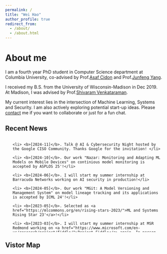 ```yaml
---
permalink: /
title: "Wei Hao"
author_profile: true
redirect_from: 
  - /about/
  - /about.html
---
```

# <i class="fa fa-cog fa-fw"></i> About me #
I am a fourth year PhD student in Computer Science department at Columbia University, co-advised by Prof.[Asaf Cidon](https://www.asafcidon.com/) and Prof.[Junfeng Yang](http://www.cs.columbia.edu/~junfeng/).

I received my B.S. from the University of Wisconsin-Madison in Dec 2019. At Madison, I was advised by Prof.[Shivaram Venkataraman](https://shivaram.org/).

My current interest lies in the intersection of Machine Learning, Systems and Security. I am also actively exploring potential start-up ideas. Please [contact](mailto:wei<dot>h<at>columbia<dot>edu) me if you want to collaborate or just for a fun chat.

## <i class="fa fa-fw fa-rss "></i> Recent News ##
<ul style="width: auto; height: 300px; overflow: auto">

    <li> <b>[2024-11]</b>. Talk @ AI & Cybersecurity Night hosted by the Google CISO Community. Thanks Google for the invitation! </li>

    <li> <b>[2024-10]</b>. Our work "Nazar: Monitoring and Adapting ML Models on Mobile Devices" on continious model monitoring is accepted by ASPLOS 25'!</li>

    <li> <b>[2024-06]</b>. I will start my summer internship at Barracuda Networks working on AI security in production!</li>
    
    <li> <b>[2024-05]</b>. Our work "MGit: A Model Versioning and Management System" on model lineage tracking and its applications is accepted by ICML 24'!</li>

    <li> <b>[2023-05]</b>. Selected as <a href="https://mlcommons.org/en/rising-stars-2023/">ML and Systems Rising Star 23'</a>!</li>

    <li> <b>[2023-03]</b>. I will start my summer internship at MSR Redmond working on <a href="https://www.microsoft.com/en-us/research/project/fiddle/">Project Fiddle</a> again. In person this time!</li>

    <li> <b>[2022-07]</b>. Win the MLSys student travel grant!</li>

    <li> <b>[2022-02]</b>. I will start my summer internship at MSR Redmond. My mentors are <a href="https://www.microsoft.com/en-us/research/people/dnarayanan/">Deepak Narayanan</a> and <a href="https://www.microsoft.com/en-us/research/people/amar/">Amar Phanishayee</a>!</li>

    <li> <b>[2022-01]</b>. Our work <a href="https://proceedings.mlsys.org/paper/2022/file/92cc227532d17e56e07902b254dfad10-Paper.pdf">"A Tale of Two Models: Constructing Evasive Attacks on Edge Models"</a> is accepted at MLSys 22' <b>(acceptance rate: 20.6%)</b>! This is my first first-author paper during the PhD!</li>

    <li> <b>[2020-11]</b>. <b>Clockwork</b> has received the <a href="https://sysartifacts.github.io/osdi2020/results.html">OSDI Distinguished Artifact Award</a>! I wish they can give us a <a href="https://www.usenix.org/conference/osdi20/presentation/gujarati">best video</a> award as well!</li>

    <li> <b>[2020-08]</b>. Our work at MPI on DNN serving <a href="https://www.usenix.org/conference/osdi20/presentation/gujarati">"Serving DNNs like Clockwork: Performance Predictability from the Bottom Up"</a> is accepted at OSDI 20'! </li>

    <li> <b>[2020-05]</b>. I will start my summer internship under Prof.<a href="https://people.mpi-sws.org/~jcmace/">Jonathan Mace</a> at MPI-SWS!</li>

    <li> <b>[2020-04]</b>. Paper accepted at <a href="http://2020.biomedicalimaging.org/">ISBI 2020</a> with oral presentation!</li>

    <li> <b>[2020-03]</b>. I decided to goto Columbia for PhD!</li>

    <li> <b>[2019-10]</b>. Abstarct Paper accepted at <a href="http://learningsys.org/sosp19/">AI Systems workshop at SOSP 2019</a> with lightning talk!</li>

</ul>


## <i class="fa fa-map-marker"></i> Vistor Map ##

<script type='text/javascript' id='clustrmaps' src='//cdn.clustrmaps.com/map_v2.js?cl=436daa&w=a&t=n&d=tYhSMKyW43Y6iAu13D7b8y6KfGJH-8_r38PmskGse5I&co=f5f6f7&cmo=ba0202&cmn=ff0012'></script>

